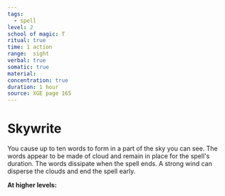 ```yaml
---
tags:
  - spell
level: 2
school of magic: T
ritual: true
time: 1 action
range:  sight
verbal: true
somatic: true
material: 
concentration: true
duration: 1 hour
source: XGE page 165
---
```

# Skywrite
You cause up to ten words to form in a part of the sky you can see. The words appear to be made of cloud and remain in place for the spell's duration. The words dissipate when the spell ends. A strong wind can disperse the clouds and end the spell early.

**At higher levels:** 